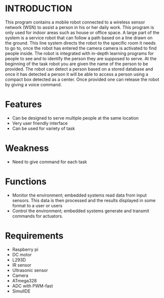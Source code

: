 # INTRODUCTION
This program contains a mobile robot connected to a wireless sensor network (WSN) to assist a person in his or her daily work. This program is only used for indoor areas such as house or office space. A large part of the system is a service robot that can follow a path based on a line drawn on the ground. This line system directs the robot to the specific room it needs to go to, once the robot has entered the camera camera is activated to find people inside. The robot is integrated with in-depth learning programs for people to see and to identify the person they are supposed to serve. At the beginning of the task robot you are given the name of the person to be provided. The robot can detect a person based on a stored database and once it has detected a person it will be able to access a person using a compact box detected as a center. Once provided one can release the robot by giving a voice command.
# Features
* Can be designed to serve multiple people at the same location
* Very user friendly interface
* Can be used for variety of task 
# Weakness
* Need to give command for each task
# Functions
* Monitor the environment; embedded systems read data from input sensors. This data is then processed and the results displayed in some format to a user or users
* Control the environment; embedded systems generate and transmit commands for actuators.
# Requirements
* Raspberry pi
* DC motor
* L293D
* IR sensor
* Ultrasonic sensor
* Camera     
* ATmega328 
* ADC with PWM-fast
* SimulIDE
